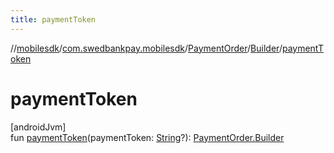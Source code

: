```yaml
---
title: paymentToken
---
```

//[mobilesdk](../../../../index.html)/[com.swedbankpay.mobilesdk](../../index.html)/[PaymentOrder](../index.html)/[Builder](index.html)/[paymentToken](payment-token.html)



# paymentToken



[androidJvm]\
fun [paymentToken](payment-token.html)(paymentToken: [String](https://kotlinlang.org/api/latest/jvm/stdlib/kotlin/-string/index.html)?): [PaymentOrder.Builder](index.html)





